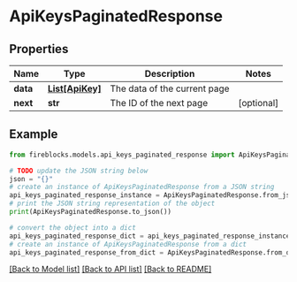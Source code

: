 # ApiKeysPaginatedResponse


## Properties

Name | Type | Description | Notes
------------ | ------------- | ------------- | -------------
**data** | [**List[ApiKey]**](ApiKey.md) | The data of the current page | 
**next** | **str** | The ID of the next page | [optional] 

## Example

```python
from fireblocks.models.api_keys_paginated_response import ApiKeysPaginatedResponse

# TODO update the JSON string below
json = "{}"
# create an instance of ApiKeysPaginatedResponse from a JSON string
api_keys_paginated_response_instance = ApiKeysPaginatedResponse.from_json(json)
# print the JSON string representation of the object
print(ApiKeysPaginatedResponse.to_json())

# convert the object into a dict
api_keys_paginated_response_dict = api_keys_paginated_response_instance.to_dict()
# create an instance of ApiKeysPaginatedResponse from a dict
api_keys_paginated_response_from_dict = ApiKeysPaginatedResponse.from_dict(api_keys_paginated_response_dict)
```
[[Back to Model list]](../README.md#documentation-for-models) [[Back to API list]](../README.md#documentation-for-api-endpoints) [[Back to README]](../README.md)


